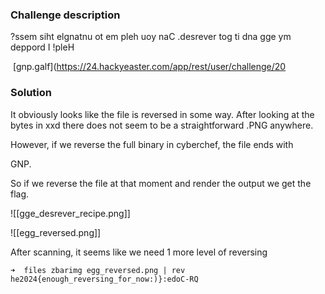 ### Challenge description

?ssem siht elgnatnu ot em pleh uoy naC .desrever tog ti dna gge ym deppord I !pleH

 [gnp.galf](https://24.hackyeaster.com/app/rest/user/challenge/20

### Solution

It obviously looks like the file is reversed in some way.
After looking at the bytes in xxd there does not seem to be a straightforward .PNG anywhere.

However, if we reverse the full binary in cyberchef, the file ends with

GNP.

So if we reverse the file at that moment and render the output we get the flag.

![[gge_desrever_recipe.png]]

![[egg_reversed.png]]

After scanning, it seems like we need 1 more level of reversing

```
➜  files zbarimg egg_reversed.png | rev  
he2024{enough_reversing_for_now:)}:edoC-RQ
```

